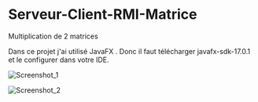 # Serveur-Client-RMI-Matrice
Multiplication de 2 matrices

Dans ce projet j'ai utilisé JavaFX . Donc il faut télécharger javafx-sdk-17.0.1 et le configurer dans votre IDE.

![Screenshot_1](https://user-images.githubusercontent.com/101003527/156939395-6c791961-3eac-4595-b2e2-681f533766ae.png)



![Screenshot_2](https://user-images.githubusercontent.com/101003527/156939401-a3399fba-6470-429a-b28b-12c936c646bc.png)
